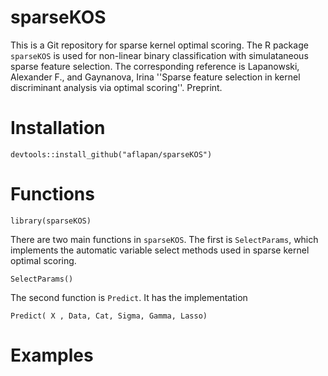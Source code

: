 # sparseKOS
This is a Git repository for sparse kernel optimal scoring. The R package `sparseKOS` is used for non-linear binary classification with simulataneous sparse feature selection. The corresponding reference is Lapanowski, Alexander F., and Gaynanova, Irina ''Sparse feature selection in kernel discriminant analysis via optimal scoring''. Preprint.

# Installation 
```
devtools::install_github("aflapan/sparseKOS")
```
# Functions

```
library(sparseKOS)
```

There are two main functions in `sparseKOS`. The first is `SelectParams`, which implements the automatic variable select methods used in sparse kernel optimal scoring. 
```
SelectParams()
```

The second function is `Predict`. It has the implementation 
```
Predict( X , Data, Cat, Sigma, Gamma, Lasso)
```

# Examples

